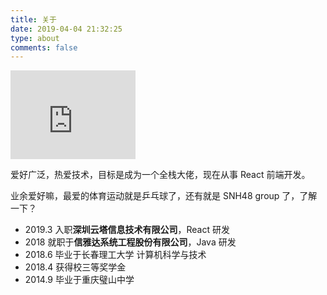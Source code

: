 ```yaml
---
title: 关于
date: 2019-04-04 21:32:25
type: about
comments: false
---
```


<iframe src="https://githubbadge.appspot.com/zpr1g?s=1&a=0" style="border: 0;height: 142px;width: 200px;overflow: hidden; margin: unset;" frameBorder="0"></iframe>
<br />

爱好广泛，热爱技术，目标是成为一个全栈大佬，现在从事 React 前端开发。

业余爱好嘛，最爱的体育运动就是乒乓球了，还有就是 SNH48 group 了，了解一下？

- 2019.3 入职**深圳云塔信息技术有限公司**，React 研发
- 2018 就职于**信雅达系统工程股份有限公司**，Java 研发
- 2018.6 毕业于长春理工大学 计算机科学与技术
- 2018.4 获得校三等奖学金
- 2014.9 毕业于重庆璧山中学
